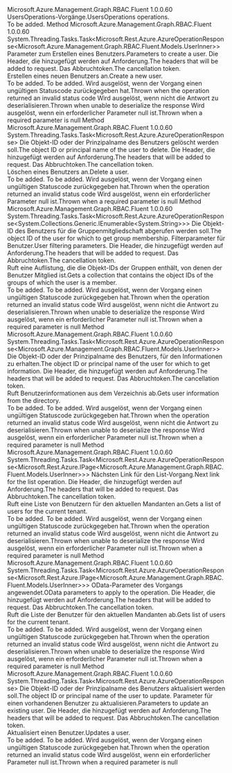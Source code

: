 <Type Name="IUsersOperations" FullName="Microsoft.Azure.Management.Graph.RBAC.Fluent.IUsersOperations">
  <TypeSignature Language="C#" Value="public interface IUsersOperations" />
  <TypeSignature Language="ILAsm" Value=".class public interface auto ansi abstract IUsersOperations" />
  <TypeSignature Language="DocId" Value="T:Microsoft.Azure.Management.Graph.RBAC.Fluent.IUsersOperations" />
  <TypeSignature Language="VB.NET" Value="Public Interface IUsersOperations" />
  <TypeSignature Language="F#" Value="type IUsersOperations = interface" />
  <AssemblyInfo>
    <AssemblyName>Microsoft.Azure.Management.Graph.RBAC.Fluent</AssemblyName>
    <AssemblyVersion>1.0.0.60</AssemblyVersion>
  </AssemblyInfo>
  <Interfaces />
  <Docs>
    <summary>
            <span data-ttu-id="a0d2b-101">UsersOperations-Vorgänge.</span><span class="sxs-lookup"><span data-stu-id="a0d2b-101">UsersOperations operations.</span></span>
            </summary>
    <remarks>To be added.</remarks>
  </Docs>
  <Members>
    <Member MemberName="CreateWithHttpMessagesAsync">
      <MemberSignature Language="C#" Value="public System.Threading.Tasks.Task&lt;Microsoft.Rest.Azure.AzureOperationResponse&lt;Microsoft.Azure.Management.Graph.RBAC.Fluent.Models.UserInner&gt;&gt; CreateWithHttpMessagesAsync (Microsoft.Azure.Management.Graph.RBAC.Fluent.Models.UserCreateParametersInner parameters, System.Collections.Generic.Dictionary&lt;string,System.Collections.Generic.List&lt;string&gt;&gt; customHeaders = null, System.Threading.CancellationToken cancellationToken = null);" />
      <MemberSignature Language="ILAsm" Value=".method public hidebysig newslot virtual instance class System.Threading.Tasks.Task`1&lt;class Microsoft.Rest.Azure.AzureOperationResponse`1&lt;class Microsoft.Azure.Management.Graph.RBAC.Fluent.Models.UserInner&gt;&gt; CreateWithHttpMessagesAsync(class Microsoft.Azure.Management.Graph.RBAC.Fluent.Models.UserCreateParametersInner parameters, class System.Collections.Generic.Dictionary`2&lt;string, class System.Collections.Generic.List`1&lt;string&gt;&gt; customHeaders, valuetype System.Threading.CancellationToken cancellationToken) cil managed" />
      <MemberSignature Language="DocId" Value="M:Microsoft.Azure.Management.Graph.RBAC.Fluent.IUsersOperations.CreateWithHttpMessagesAsync(Microsoft.Azure.Management.Graph.RBAC.Fluent.Models.UserCreateParametersInner,System.Collections.Generic.Dictionary{System.String,System.Collections.Generic.List{System.String}},System.Threading.CancellationToken)" />
      <MemberSignature Language="F#" Value="abstract member CreateWithHttpMessagesAsync : Microsoft.Azure.Management.Graph.RBAC.Fluent.Models.UserCreateParametersInner * System.Collections.Generic.Dictionary&lt;string, System.Collections.Generic.List&lt;string&gt;&gt; * System.Threading.CancellationToken -&gt; System.Threading.Tasks.Task&lt;Microsoft.Rest.Azure.AzureOperationResponse&lt;Microsoft.Azure.Management.Graph.RBAC.Fluent.Models.UserInner&gt;&gt;" Usage="iUsersOperations.CreateWithHttpMessagesAsync (parameters, customHeaders, cancellationToken)" />
      <MemberType>Method</MemberType>
      <AssemblyInfo>
        <AssemblyName>Microsoft.Azure.Management.Graph.RBAC.Fluent</AssemblyName>
        <AssemblyVersion>1.0.0.60</AssemblyVersion>
      </AssemblyInfo>
      <ReturnValue>
        <ReturnType>System.Threading.Tasks.Task&lt;Microsoft.Rest.Azure.AzureOperationResponse&lt;Microsoft.Azure.Management.Graph.RBAC.Fluent.Models.UserInner&gt;&gt;</ReturnType>
      </ReturnValue>
      <Parameters>
        <Parameter Name="parameters" Type="Microsoft.Azure.Management.Graph.RBAC.Fluent.Models.UserCreateParametersInner" />
        <Parameter Name="customHeaders" Type="System.Collections.Generic.Dictionary&lt;System.String,System.Collections.Generic.List&lt;System.String&gt;&gt;" />
        <Parameter Name="cancellationToken" Type="System.Threading.CancellationToken" />
      </Parameters>
      <Docs>
        <param name="parameters">
            <span data-ttu-id="a0d2b-102">Parameter zum Erstellen eines Benutzers.</span><span class="sxs-lookup"><span data-stu-id="a0d2b-102">Parameters to create a user.</span></span>
            </param>
        <param name="customHeaders">
            <span data-ttu-id="a0d2b-103">Die Header, die hinzugefügt werden auf Anforderung.</span><span class="sxs-lookup"><span data-stu-id="a0d2b-103">The headers that will be added to request.</span></span>
            </param>
        <param name="cancellationToken">
            <span data-ttu-id="a0d2b-104">Das Abbruchtoken.</span><span class="sxs-lookup"><span data-stu-id="a0d2b-104">The cancellation token.</span></span>
            </param>
        <summary>
            <span data-ttu-id="a0d2b-105">Erstellen eines neuen Benutzers an.</span><span class="sxs-lookup"><span data-stu-id="a0d2b-105">Create a new user.</span></span>
            </summary>
        <returns>To be added.</returns>
        <remarks>To be added.</remarks>
        <exception cref="T:Microsoft.Azure.Management.Graph.RBAC.Fluent.Models.GraphErrorException">
            <span data-ttu-id="a0d2b-106">Wird ausgelöst, wenn der Vorgang einen ungültigen Statuscode zurückgegeben hat.</span><span class="sxs-lookup"><span data-stu-id="a0d2b-106">Thrown when the operation returned an invalid status code</span></span>
            </exception>
        <exception cref="T:Microsoft.Rest.SerializationException">
            <span data-ttu-id="a0d2b-107">Wird ausgelöst, wenn nicht die Antwort zu deserialisieren.</span><span class="sxs-lookup"><span data-stu-id="a0d2b-107">Thrown when unable to deserialize the response</span></span>
            </exception>
        <exception cref="T:Microsoft.Rest.ValidationException">
            <span data-ttu-id="a0d2b-108">Wird ausgelöst, wenn ein erforderlicher Parameter null ist.</span><span class="sxs-lookup"><span data-stu-id="a0d2b-108">Thrown when a required parameter is null</span></span>
            </exception>
      </Docs>
    </Member>
    <Member MemberName="DeleteWithHttpMessagesAsync">
      <MemberSignature Language="C#" Value="public System.Threading.Tasks.Task&lt;Microsoft.Rest.Azure.AzureOperationResponse&gt; DeleteWithHttpMessagesAsync (string upnOrObjectId, System.Collections.Generic.Dictionary&lt;string,System.Collections.Generic.List&lt;string&gt;&gt; customHeaders = null, System.Threading.CancellationToken cancellationToken = null);" />
      <MemberSignature Language="ILAsm" Value=".method public hidebysig newslot virtual instance class System.Threading.Tasks.Task`1&lt;class Microsoft.Rest.Azure.AzureOperationResponse&gt; DeleteWithHttpMessagesAsync(string upnOrObjectId, class System.Collections.Generic.Dictionary`2&lt;string, class System.Collections.Generic.List`1&lt;string&gt;&gt; customHeaders, valuetype System.Threading.CancellationToken cancellationToken) cil managed" />
      <MemberSignature Language="DocId" Value="M:Microsoft.Azure.Management.Graph.RBAC.Fluent.IUsersOperations.DeleteWithHttpMessagesAsync(System.String,System.Collections.Generic.Dictionary{System.String,System.Collections.Generic.List{System.String}},System.Threading.CancellationToken)" />
      <MemberSignature Language="F#" Value="abstract member DeleteWithHttpMessagesAsync : string * System.Collections.Generic.Dictionary&lt;string, System.Collections.Generic.List&lt;string&gt;&gt; * System.Threading.CancellationToken -&gt; System.Threading.Tasks.Task&lt;Microsoft.Rest.Azure.AzureOperationResponse&gt;" Usage="iUsersOperations.DeleteWithHttpMessagesAsync (upnOrObjectId, customHeaders, cancellationToken)" />
      <MemberType>Method</MemberType>
      <AssemblyInfo>
        <AssemblyName>Microsoft.Azure.Management.Graph.RBAC.Fluent</AssemblyName>
        <AssemblyVersion>1.0.0.60</AssemblyVersion>
      </AssemblyInfo>
      <ReturnValue>
        <ReturnType>System.Threading.Tasks.Task&lt;Microsoft.Rest.Azure.AzureOperationResponse&gt;</ReturnType>
      </ReturnValue>
      <Parameters>
        <Parameter Name="upnOrObjectId" Type="System.String" />
        <Parameter Name="customHeaders" Type="System.Collections.Generic.Dictionary&lt;System.String,System.Collections.Generic.List&lt;System.String&gt;&gt;" />
        <Parameter Name="cancellationToken" Type="System.Threading.CancellationToken" />
      </Parameters>
      <Docs>
        <param name="upnOrObjectId">
            <span data-ttu-id="a0d2b-109">Die Objekt-ID oder der Prinzipalname des Benutzers gelöscht werden soll.</span><span class="sxs-lookup"><span data-stu-id="a0d2b-109">The object ID or principal name of the user to delete.</span></span>
            </param>
        <param name="customHeaders">
            <span data-ttu-id="a0d2b-110">Die Header, die hinzugefügt werden auf Anforderung.</span><span class="sxs-lookup"><span data-stu-id="a0d2b-110">The headers that will be added to request.</span></span>
            </param>
        <param name="cancellationToken">
            <span data-ttu-id="a0d2b-111">Das Abbruchtoken.</span><span class="sxs-lookup"><span data-stu-id="a0d2b-111">The cancellation token.</span></span>
            </param>
        <summary>
            <span data-ttu-id="a0d2b-112">Löschen eines Benutzers an.</span><span class="sxs-lookup"><span data-stu-id="a0d2b-112">Delete a user.</span></span>
            </summary>
        <returns>To be added.</returns>
        <remarks>To be added.</remarks>
        <exception cref="T:Microsoft.Azure.Management.Graph.RBAC.Fluent.Models.GraphErrorException">
            <span data-ttu-id="a0d2b-113">Wird ausgelöst, wenn der Vorgang einen ungültigen Statuscode zurückgegeben hat.</span><span class="sxs-lookup"><span data-stu-id="a0d2b-113">Thrown when the operation returned an invalid status code</span></span>
            </exception>
        <exception cref="T:Microsoft.Rest.ValidationException">
            <span data-ttu-id="a0d2b-114">Wird ausgelöst, wenn ein erforderlicher Parameter null ist.</span><span class="sxs-lookup"><span data-stu-id="a0d2b-114">Thrown when a required parameter is null</span></span>
            </exception>
      </Docs>
    </Member>
    <Member MemberName="GetMemberGroupsWithHttpMessagesAsync">
      <MemberSignature Language="C#" Value="public System.Threading.Tasks.Task&lt;Microsoft.Rest.Azure.AzureOperationResponse&lt;System.Collections.Generic.IEnumerable&lt;string&gt;&gt;&gt; GetMemberGroupsWithHttpMessagesAsync (string objectId, Microsoft.Azure.Management.Graph.RBAC.Fluent.Models.UserGetMemberGroupsParametersInner parameters, System.Collections.Generic.Dictionary&lt;string,System.Collections.Generic.List&lt;string&gt;&gt; customHeaders = null, System.Threading.CancellationToken cancellationToken = null);" />
      <MemberSignature Language="ILAsm" Value=".method public hidebysig newslot virtual instance class System.Threading.Tasks.Task`1&lt;class Microsoft.Rest.Azure.AzureOperationResponse`1&lt;class System.Collections.Generic.IEnumerable`1&lt;string&gt;&gt;&gt; GetMemberGroupsWithHttpMessagesAsync(string objectId, class Microsoft.Azure.Management.Graph.RBAC.Fluent.Models.UserGetMemberGroupsParametersInner parameters, class System.Collections.Generic.Dictionary`2&lt;string, class System.Collections.Generic.List`1&lt;string&gt;&gt; customHeaders, valuetype System.Threading.CancellationToken cancellationToken) cil managed" />
      <MemberSignature Language="DocId" Value="M:Microsoft.Azure.Management.Graph.RBAC.Fluent.IUsersOperations.GetMemberGroupsWithHttpMessagesAsync(System.String,Microsoft.Azure.Management.Graph.RBAC.Fluent.Models.UserGetMemberGroupsParametersInner,System.Collections.Generic.Dictionary{System.String,System.Collections.Generic.List{System.String}},System.Threading.CancellationToken)" />
      <MemberSignature Language="F#" Value="abstract member GetMemberGroupsWithHttpMessagesAsync : string * Microsoft.Azure.Management.Graph.RBAC.Fluent.Models.UserGetMemberGroupsParametersInner * System.Collections.Generic.Dictionary&lt;string, System.Collections.Generic.List&lt;string&gt;&gt; * System.Threading.CancellationToken -&gt; System.Threading.Tasks.Task&lt;Microsoft.Rest.Azure.AzureOperationResponse&lt;seq&lt;string&gt;&gt;&gt;" Usage="iUsersOperations.GetMemberGroupsWithHttpMessagesAsync (objectId, parameters, customHeaders, cancellationToken)" />
      <MemberType>Method</MemberType>
      <AssemblyInfo>
        <AssemblyName>Microsoft.Azure.Management.Graph.RBAC.Fluent</AssemblyName>
        <AssemblyVersion>1.0.0.60</AssemblyVersion>
      </AssemblyInfo>
      <ReturnValue>
        <ReturnType>System.Threading.Tasks.Task&lt;Microsoft.Rest.Azure.AzureOperationResponse&lt;System.Collections.Generic.IEnumerable&lt;System.String&gt;&gt;&gt;</ReturnType>
      </ReturnValue>
      <Parameters>
        <Parameter Name="objectId" Type="System.String" />
        <Parameter Name="parameters" Type="Microsoft.Azure.Management.Graph.RBAC.Fluent.Models.UserGetMemberGroupsParametersInner" />
        <Parameter Name="customHeaders" Type="System.Collections.Generic.Dictionary&lt;System.String,System.Collections.Generic.List&lt;System.String&gt;&gt;" />
        <Parameter Name="cancellationToken" Type="System.Threading.CancellationToken" />
      </Parameters>
      <Docs>
        <param name="objectId">
            <span data-ttu-id="a0d2b-115">Die Objekt-ID des Benutzers für die Gruppenmitgliedschaft abgerufen werden soll.</span><span class="sxs-lookup"><span data-stu-id="a0d2b-115">The object ID of the user for which to get group membership.</span></span>
            </param>
        <param name="parameters">
            <span data-ttu-id="a0d2b-116">Filterparameter für Benutzer.</span><span class="sxs-lookup"><span data-stu-id="a0d2b-116">User filtering parameters.</span></span>
            </param>
        <param name="customHeaders">
            <span data-ttu-id="a0d2b-117">Die Header, die hinzugefügt werden auf Anforderung.</span><span class="sxs-lookup"><span data-stu-id="a0d2b-117">The headers that will be added to request.</span></span>
            </param>
        <param name="cancellationToken">
            <span data-ttu-id="a0d2b-118">Das Abbruchtoken.</span><span class="sxs-lookup"><span data-stu-id="a0d2b-118">The cancellation token.</span></span>
            </param>
        <summary>
            <span data-ttu-id="a0d2b-119">Ruft eine Auflistung, die die Objekt-IDs der Gruppen enthält, von denen der Benutzer Mitglied ist.</span><span class="sxs-lookup"><span data-stu-id="a0d2b-119">Gets a collection that contains the object IDs of the groups of which the user is a member.</span></span>
            </summary>
        <returns>To be added.</returns>
        <remarks>To be added.</remarks>
        <exception cref="T:Microsoft.Azure.Management.Graph.RBAC.Fluent.Models.GraphErrorException">
            <span data-ttu-id="a0d2b-120">Wird ausgelöst, wenn der Vorgang einen ungültigen Statuscode zurückgegeben hat.</span><span class="sxs-lookup"><span data-stu-id="a0d2b-120">Thrown when the operation returned an invalid status code</span></span>
            </exception>
        <exception cref="T:Microsoft.Rest.SerializationException">
            <span data-ttu-id="a0d2b-121">Wird ausgelöst, wenn nicht die Antwort zu deserialisieren.</span><span class="sxs-lookup"><span data-stu-id="a0d2b-121">Thrown when unable to deserialize the response</span></span>
            </exception>
        <exception cref="T:Microsoft.Rest.ValidationException">
            <span data-ttu-id="a0d2b-122">Wird ausgelöst, wenn ein erforderlicher Parameter null ist.</span><span class="sxs-lookup"><span data-stu-id="a0d2b-122">Thrown when a required parameter is null</span></span>
            </exception>
      </Docs>
    </Member>
    <Member MemberName="GetWithHttpMessagesAsync">
      <MemberSignature Language="C#" Value="public System.Threading.Tasks.Task&lt;Microsoft.Rest.Azure.AzureOperationResponse&lt;Microsoft.Azure.Management.Graph.RBAC.Fluent.Models.UserInner&gt;&gt; GetWithHttpMessagesAsync (string upnOrObjectId, System.Collections.Generic.Dictionary&lt;string,System.Collections.Generic.List&lt;string&gt;&gt; customHeaders = null, System.Threading.CancellationToken cancellationToken = null);" />
      <MemberSignature Language="ILAsm" Value=".method public hidebysig newslot virtual instance class System.Threading.Tasks.Task`1&lt;class Microsoft.Rest.Azure.AzureOperationResponse`1&lt;class Microsoft.Azure.Management.Graph.RBAC.Fluent.Models.UserInner&gt;&gt; GetWithHttpMessagesAsync(string upnOrObjectId, class System.Collections.Generic.Dictionary`2&lt;string, class System.Collections.Generic.List`1&lt;string&gt;&gt; customHeaders, valuetype System.Threading.CancellationToken cancellationToken) cil managed" />
      <MemberSignature Language="DocId" Value="M:Microsoft.Azure.Management.Graph.RBAC.Fluent.IUsersOperations.GetWithHttpMessagesAsync(System.String,System.Collections.Generic.Dictionary{System.String,System.Collections.Generic.List{System.String}},System.Threading.CancellationToken)" />
      <MemberSignature Language="F#" Value="abstract member GetWithHttpMessagesAsync : string * System.Collections.Generic.Dictionary&lt;string, System.Collections.Generic.List&lt;string&gt;&gt; * System.Threading.CancellationToken -&gt; System.Threading.Tasks.Task&lt;Microsoft.Rest.Azure.AzureOperationResponse&lt;Microsoft.Azure.Management.Graph.RBAC.Fluent.Models.UserInner&gt;&gt;" Usage="iUsersOperations.GetWithHttpMessagesAsync (upnOrObjectId, customHeaders, cancellationToken)" />
      <MemberType>Method</MemberType>
      <AssemblyInfo>
        <AssemblyName>Microsoft.Azure.Management.Graph.RBAC.Fluent</AssemblyName>
        <AssemblyVersion>1.0.0.60</AssemblyVersion>
      </AssemblyInfo>
      <ReturnValue>
        <ReturnType>System.Threading.Tasks.Task&lt;Microsoft.Rest.Azure.AzureOperationResponse&lt;Microsoft.Azure.Management.Graph.RBAC.Fluent.Models.UserInner&gt;&gt;</ReturnType>
      </ReturnValue>
      <Parameters>
        <Parameter Name="upnOrObjectId" Type="System.String" />
        <Parameter Name="customHeaders" Type="System.Collections.Generic.Dictionary&lt;System.String,System.Collections.Generic.List&lt;System.String&gt;&gt;" />
        <Parameter Name="cancellationToken" Type="System.Threading.CancellationToken" />
      </Parameters>
      <Docs>
        <param name="upnOrObjectId">
            <span data-ttu-id="a0d2b-123">Die Objekt-ID oder der Prinzipalname des Benutzers, für den Informationen zu erhalten.</span><span class="sxs-lookup"><span data-stu-id="a0d2b-123">The object ID or principal name of the user for which to get information.</span></span>
            </param>
        <param name="customHeaders">
            <span data-ttu-id="a0d2b-124">Die Header, die hinzugefügt werden auf Anforderung.</span><span class="sxs-lookup"><span data-stu-id="a0d2b-124">The headers that will be added to request.</span></span>
            </param>
        <param name="cancellationToken">
            <span data-ttu-id="a0d2b-125">Das Abbruchtoken.</span><span class="sxs-lookup"><span data-stu-id="a0d2b-125">The cancellation token.</span></span>
            </param>
        <summary>
            <span data-ttu-id="a0d2b-126">Ruft Benutzerinformationen aus dem Verzeichnis ab.</span><span class="sxs-lookup"><span data-stu-id="a0d2b-126">Gets user information from the directory.</span></span>
            </summary>
        <returns>To be added.</returns>
        <remarks>To be added.</remarks>
        <exception cref="T:Microsoft.Azure.Management.Graph.RBAC.Fluent.Models.GraphErrorException">
            <span data-ttu-id="a0d2b-127">Wird ausgelöst, wenn der Vorgang einen ungültigen Statuscode zurückgegeben hat.</span><span class="sxs-lookup"><span data-stu-id="a0d2b-127">Thrown when the operation returned an invalid status code</span></span>
            </exception>
        <exception cref="T:Microsoft.Rest.SerializationException">
            <span data-ttu-id="a0d2b-128">Wird ausgelöst, wenn nicht die Antwort zu deserialisieren.</span><span class="sxs-lookup"><span data-stu-id="a0d2b-128">Thrown when unable to deserialize the response</span></span>
            </exception>
        <exception cref="T:Microsoft.Rest.ValidationException">
            <span data-ttu-id="a0d2b-129">Wird ausgelöst, wenn ein erforderlicher Parameter null ist.</span><span class="sxs-lookup"><span data-stu-id="a0d2b-129">Thrown when a required parameter is null</span></span>
            </exception>
      </Docs>
    </Member>
    <Member MemberName="ListNextWithHttpMessagesAsync">
      <MemberSignature Language="C#" Value="public System.Threading.Tasks.Task&lt;Microsoft.Rest.Azure.AzureOperationResponse&lt;Microsoft.Rest.Azure.IPage&lt;Microsoft.Azure.Management.Graph.RBAC.Fluent.Models.UserInner&gt;&gt;&gt; ListNextWithHttpMessagesAsync (string nextLink, System.Collections.Generic.Dictionary&lt;string,System.Collections.Generic.List&lt;string&gt;&gt; customHeaders = null, System.Threading.CancellationToken cancellationToken = null);" />
      <MemberSignature Language="ILAsm" Value=".method public hidebysig newslot virtual instance class System.Threading.Tasks.Task`1&lt;class Microsoft.Rest.Azure.AzureOperationResponse`1&lt;class Microsoft.Rest.Azure.IPage`1&lt;class Microsoft.Azure.Management.Graph.RBAC.Fluent.Models.UserInner&gt;&gt;&gt; ListNextWithHttpMessagesAsync(string nextLink, class System.Collections.Generic.Dictionary`2&lt;string, class System.Collections.Generic.List`1&lt;string&gt;&gt; customHeaders, valuetype System.Threading.CancellationToken cancellationToken) cil managed" />
      <MemberSignature Language="DocId" Value="M:Microsoft.Azure.Management.Graph.RBAC.Fluent.IUsersOperations.ListNextWithHttpMessagesAsync(System.String,System.Collections.Generic.Dictionary{System.String,System.Collections.Generic.List{System.String}},System.Threading.CancellationToken)" />
      <MemberSignature Language="F#" Value="abstract member ListNextWithHttpMessagesAsync : string * System.Collections.Generic.Dictionary&lt;string, System.Collections.Generic.List&lt;string&gt;&gt; * System.Threading.CancellationToken -&gt; System.Threading.Tasks.Task&lt;Microsoft.Rest.Azure.AzureOperationResponse&lt;Microsoft.Rest.Azure.IPage&lt;Microsoft.Azure.Management.Graph.RBAC.Fluent.Models.UserInner&gt;&gt;&gt;" Usage="iUsersOperations.ListNextWithHttpMessagesAsync (nextLink, customHeaders, cancellationToken)" />
      <MemberType>Method</MemberType>
      <AssemblyInfo>
        <AssemblyName>Microsoft.Azure.Management.Graph.RBAC.Fluent</AssemblyName>
        <AssemblyVersion>1.0.0.60</AssemblyVersion>
      </AssemblyInfo>
      <ReturnValue>
        <ReturnType>System.Threading.Tasks.Task&lt;Microsoft.Rest.Azure.AzureOperationResponse&lt;Microsoft.Rest.Azure.IPage&lt;Microsoft.Azure.Management.Graph.RBAC.Fluent.Models.UserInner&gt;&gt;&gt;</ReturnType>
      </ReturnValue>
      <Parameters>
        <Parameter Name="nextLink" Type="System.String" />
        <Parameter Name="customHeaders" Type="System.Collections.Generic.Dictionary&lt;System.String,System.Collections.Generic.List&lt;System.String&gt;&gt;" />
        <Parameter Name="cancellationToken" Type="System.Threading.CancellationToken" />
      </Parameters>
      <Docs>
        <param name="nextLink">
            <span data-ttu-id="a0d2b-130">Nächsten Link für den List-Vorgang.</span><span class="sxs-lookup"><span data-stu-id="a0d2b-130">Next link for the list operation.</span></span>
            </param>
        <param name="customHeaders">
            <span data-ttu-id="a0d2b-131">Die Header, die hinzugefügt werden auf Anforderung.</span><span class="sxs-lookup"><span data-stu-id="a0d2b-131">The headers that will be added to request.</span></span>
            </param>
        <param name="cancellationToken">
            <span data-ttu-id="a0d2b-132">Das Abbruchtoken.</span><span class="sxs-lookup"><span data-stu-id="a0d2b-132">The cancellation token.</span></span>
            </param>
        <summary>
            <span data-ttu-id="a0d2b-133">Ruft eine Liste von Benutzern für den aktuellen Mandanten an.</span><span class="sxs-lookup"><span data-stu-id="a0d2b-133">Gets a list of users for the current tenant.</span></span>
            </summary>
        <returns>To be added.</returns>
        <remarks>To be added.</remarks>
        <exception cref="T:Microsoft.Azure.Management.Graph.RBAC.Fluent.Models.GraphErrorException">
            <span data-ttu-id="a0d2b-134">Wird ausgelöst, wenn der Vorgang einen ungültigen Statuscode zurückgegeben hat.</span><span class="sxs-lookup"><span data-stu-id="a0d2b-134">Thrown when the operation returned an invalid status code</span></span>
            </exception>
        <exception cref="T:Microsoft.Rest.SerializationException">
            <span data-ttu-id="a0d2b-135">Wird ausgelöst, wenn nicht die Antwort zu deserialisieren.</span><span class="sxs-lookup"><span data-stu-id="a0d2b-135">Thrown when unable to deserialize the response</span></span>
            </exception>
        <exception cref="T:Microsoft.Rest.ValidationException">
            <span data-ttu-id="a0d2b-136">Wird ausgelöst, wenn ein erforderlicher Parameter null ist.</span><span class="sxs-lookup"><span data-stu-id="a0d2b-136">Thrown when a required parameter is null</span></span>
            </exception>
      </Docs>
    </Member>
    <Member MemberName="ListWithHttpMessagesAsync">
      <MemberSignature Language="C#" Value="public System.Threading.Tasks.Task&lt;Microsoft.Rest.Azure.AzureOperationResponse&lt;Microsoft.Rest.Azure.IPage&lt;Microsoft.Azure.Management.Graph.RBAC.Fluent.Models.UserInner&gt;&gt;&gt; ListWithHttpMessagesAsync (Microsoft.Rest.Azure.OData.ODataQuery&lt;Microsoft.Azure.Management.Graph.RBAC.Fluent.Models.UserInner&gt; odataQuery = null, System.Collections.Generic.Dictionary&lt;string,System.Collections.Generic.List&lt;string&gt;&gt; customHeaders = null, System.Threading.CancellationToken cancellationToken = null);" />
      <MemberSignature Language="ILAsm" Value=".method public hidebysig newslot virtual instance class System.Threading.Tasks.Task`1&lt;class Microsoft.Rest.Azure.AzureOperationResponse`1&lt;class Microsoft.Rest.Azure.IPage`1&lt;class Microsoft.Azure.Management.Graph.RBAC.Fluent.Models.UserInner&gt;&gt;&gt; ListWithHttpMessagesAsync(class Microsoft.Rest.Azure.OData.ODataQuery`1&lt;class Microsoft.Azure.Management.Graph.RBAC.Fluent.Models.UserInner&gt; odataQuery, class System.Collections.Generic.Dictionary`2&lt;string, class System.Collections.Generic.List`1&lt;string&gt;&gt; customHeaders, valuetype System.Threading.CancellationToken cancellationToken) cil managed" />
      <MemberSignature Language="DocId" Value="M:Microsoft.Azure.Management.Graph.RBAC.Fluent.IUsersOperations.ListWithHttpMessagesAsync(Microsoft.Rest.Azure.OData.ODataQuery{Microsoft.Azure.Management.Graph.RBAC.Fluent.Models.UserInner},System.Collections.Generic.Dictionary{System.String,System.Collections.Generic.List{System.String}},System.Threading.CancellationToken)" />
      <MemberSignature Language="F#" Value="abstract member ListWithHttpMessagesAsync : Microsoft.Rest.Azure.OData.ODataQuery&lt;Microsoft.Azure.Management.Graph.RBAC.Fluent.Models.UserInner&gt; * System.Collections.Generic.Dictionary&lt;string, System.Collections.Generic.List&lt;string&gt;&gt; * System.Threading.CancellationToken -&gt; System.Threading.Tasks.Task&lt;Microsoft.Rest.Azure.AzureOperationResponse&lt;Microsoft.Rest.Azure.IPage&lt;Microsoft.Azure.Management.Graph.RBAC.Fluent.Models.UserInner&gt;&gt;&gt;" Usage="iUsersOperations.ListWithHttpMessagesAsync (odataQuery, customHeaders, cancellationToken)" />
      <MemberType>Method</MemberType>
      <AssemblyInfo>
        <AssemblyName>Microsoft.Azure.Management.Graph.RBAC.Fluent</AssemblyName>
        <AssemblyVersion>1.0.0.60</AssemblyVersion>
      </AssemblyInfo>
      <ReturnValue>
        <ReturnType>System.Threading.Tasks.Task&lt;Microsoft.Rest.Azure.AzureOperationResponse&lt;Microsoft.Rest.Azure.IPage&lt;Microsoft.Azure.Management.Graph.RBAC.Fluent.Models.UserInner&gt;&gt;&gt;</ReturnType>
      </ReturnValue>
      <Parameters>
        <Parameter Name="odataQuery" Type="Microsoft.Rest.Azure.OData.ODataQuery&lt;Microsoft.Azure.Management.Graph.RBAC.Fluent.Models.UserInner&gt;" />
        <Parameter Name="customHeaders" Type="System.Collections.Generic.Dictionary&lt;System.String,System.Collections.Generic.List&lt;System.String&gt;&gt;" />
        <Parameter Name="cancellationToken" Type="System.Threading.CancellationToken" />
      </Parameters>
      <Docs>
        <param name="odataQuery">
            <span data-ttu-id="a0d2b-137">OData-Parameter des Vorgangs angewendet.</span><span class="sxs-lookup"><span data-stu-id="a0d2b-137">OData parameters to apply to the operation.</span></span>
            </param>
        <param name="customHeaders">
            <span data-ttu-id="a0d2b-138">Die Header, die hinzugefügt werden auf Anforderung.</span><span class="sxs-lookup"><span data-stu-id="a0d2b-138">The headers that will be added to request.</span></span>
            </param>
        <param name="cancellationToken">
            <span data-ttu-id="a0d2b-139">Das Abbruchtoken.</span><span class="sxs-lookup"><span data-stu-id="a0d2b-139">The cancellation token.</span></span>
            </param>
        <summary>
            <span data-ttu-id="a0d2b-140">Ruft die Liste der Benutzer für den aktuellen Mandanten ab.</span><span class="sxs-lookup"><span data-stu-id="a0d2b-140">Gets list of users for the current tenant.</span></span>
            </summary>
        <returns>To be added.</returns>
        <remarks>To be added.</remarks>
        <exception cref="T:Microsoft.Azure.Management.Graph.RBAC.Fluent.Models.GraphErrorException">
            <span data-ttu-id="a0d2b-141">Wird ausgelöst, wenn der Vorgang einen ungültigen Statuscode zurückgegeben hat.</span><span class="sxs-lookup"><span data-stu-id="a0d2b-141">Thrown when the operation returned an invalid status code</span></span>
            </exception>
        <exception cref="T:Microsoft.Rest.SerializationException">
            <span data-ttu-id="a0d2b-142">Wird ausgelöst, wenn nicht die Antwort zu deserialisieren.</span><span class="sxs-lookup"><span data-stu-id="a0d2b-142">Thrown when unable to deserialize the response</span></span>
            </exception>
        <exception cref="T:Microsoft.Rest.ValidationException">
            <span data-ttu-id="a0d2b-143">Wird ausgelöst, wenn ein erforderlicher Parameter null ist.</span><span class="sxs-lookup"><span data-stu-id="a0d2b-143">Thrown when a required parameter is null</span></span>
            </exception>
      </Docs>
    </Member>
    <Member MemberName="UpdateWithHttpMessagesAsync">
      <MemberSignature Language="C#" Value="public System.Threading.Tasks.Task&lt;Microsoft.Rest.Azure.AzureOperationResponse&gt; UpdateWithHttpMessagesAsync (string upnOrObjectId, Microsoft.Azure.Management.Graph.RBAC.Fluent.Models.UserUpdateParametersInner parameters, System.Collections.Generic.Dictionary&lt;string,System.Collections.Generic.List&lt;string&gt;&gt; customHeaders = null, System.Threading.CancellationToken cancellationToken = null);" />
      <MemberSignature Language="ILAsm" Value=".method public hidebysig newslot virtual instance class System.Threading.Tasks.Task`1&lt;class Microsoft.Rest.Azure.AzureOperationResponse&gt; UpdateWithHttpMessagesAsync(string upnOrObjectId, class Microsoft.Azure.Management.Graph.RBAC.Fluent.Models.UserUpdateParametersInner parameters, class System.Collections.Generic.Dictionary`2&lt;string, class System.Collections.Generic.List`1&lt;string&gt;&gt; customHeaders, valuetype System.Threading.CancellationToken cancellationToken) cil managed" />
      <MemberSignature Language="DocId" Value="M:Microsoft.Azure.Management.Graph.RBAC.Fluent.IUsersOperations.UpdateWithHttpMessagesAsync(System.String,Microsoft.Azure.Management.Graph.RBAC.Fluent.Models.UserUpdateParametersInner,System.Collections.Generic.Dictionary{System.String,System.Collections.Generic.List{System.String}},System.Threading.CancellationToken)" />
      <MemberSignature Language="F#" Value="abstract member UpdateWithHttpMessagesAsync : string * Microsoft.Azure.Management.Graph.RBAC.Fluent.Models.UserUpdateParametersInner * System.Collections.Generic.Dictionary&lt;string, System.Collections.Generic.List&lt;string&gt;&gt; * System.Threading.CancellationToken -&gt; System.Threading.Tasks.Task&lt;Microsoft.Rest.Azure.AzureOperationResponse&gt;" Usage="iUsersOperations.UpdateWithHttpMessagesAsync (upnOrObjectId, parameters, customHeaders, cancellationToken)" />
      <MemberType>Method</MemberType>
      <AssemblyInfo>
        <AssemblyName>Microsoft.Azure.Management.Graph.RBAC.Fluent</AssemblyName>
        <AssemblyVersion>1.0.0.60</AssemblyVersion>
      </AssemblyInfo>
      <ReturnValue>
        <ReturnType>System.Threading.Tasks.Task&lt;Microsoft.Rest.Azure.AzureOperationResponse&gt;</ReturnType>
      </ReturnValue>
      <Parameters>
        <Parameter Name="upnOrObjectId" Type="System.String" />
        <Parameter Name="parameters" Type="Microsoft.Azure.Management.Graph.RBAC.Fluent.Models.UserUpdateParametersInner" />
        <Parameter Name="customHeaders" Type="System.Collections.Generic.Dictionary&lt;System.String,System.Collections.Generic.List&lt;System.String&gt;&gt;" />
        <Parameter Name="cancellationToken" Type="System.Threading.CancellationToken" />
      </Parameters>
      <Docs>
        <param name="upnOrObjectId">
            <span data-ttu-id="a0d2b-144">Die Objekt-ID oder der Prinzipalname des Benutzers aktualisiert werden soll.</span><span class="sxs-lookup"><span data-stu-id="a0d2b-144">The object ID or principal name of the user to update.</span></span>
            </param>
        <param name="parameters">
            <span data-ttu-id="a0d2b-145">Parameter für einen vorhandenen Benutzer zu aktualisieren.</span><span class="sxs-lookup"><span data-stu-id="a0d2b-145">Parameters to update an existing user.</span></span>
            </param>
        <param name="customHeaders">
            <span data-ttu-id="a0d2b-146">Die Header, die hinzugefügt werden auf Anforderung.</span><span class="sxs-lookup"><span data-stu-id="a0d2b-146">The headers that will be added to request.</span></span>
            </param>
        <param name="cancellationToken">
            <span data-ttu-id="a0d2b-147">Das Abbruchtoken.</span><span class="sxs-lookup"><span data-stu-id="a0d2b-147">The cancellation token.</span></span>
            </param>
        <summary>
            <span data-ttu-id="a0d2b-148">Aktualisiert einen Benutzer.</span><span class="sxs-lookup"><span data-stu-id="a0d2b-148">Updates a user.</span></span>
            </summary>
        <returns>To be added.</returns>
        <remarks>To be added.</remarks>
        <exception cref="T:Microsoft.Azure.Management.Graph.RBAC.Fluent.Models.GraphErrorException">
            <span data-ttu-id="a0d2b-149">Wird ausgelöst, wenn der Vorgang einen ungültigen Statuscode zurückgegeben hat.</span><span class="sxs-lookup"><span data-stu-id="a0d2b-149">Thrown when the operation returned an invalid status code</span></span>
            </exception>
        <exception cref="T:Microsoft.Rest.ValidationException">
            <span data-ttu-id="a0d2b-150">Wird ausgelöst, wenn ein erforderlicher Parameter null ist.</span><span class="sxs-lookup"><span data-stu-id="a0d2b-150">Thrown when a required parameter is null</span></span>
            </exception>
      </Docs>
    </Member>
  </Members>
</Type>